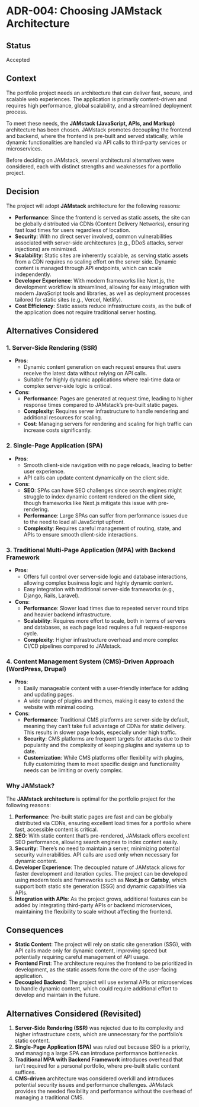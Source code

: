 # ADR-004: Choosing JAMstack Architecture

## Status
Accepted

## Context
The portfolio project needs an architecture that can deliver fast, secure, and scalable web experiences. The application is primarily content-driven and requires high performance, global scalability, and a streamlined deployment process. 

To meet these needs, the **JAMstack (JavaScript, APIs, and Markup)** architecture has been chosen. JAMstack promotes decoupling the frontend and backend, where the frontend is pre-built and served statically, while dynamic functionalities are handled via API calls to third-party services or microservices.

Before deciding on JAMstack, several architectural alternatives were considered, each with distinct strengths and weaknesses for a portfolio project.

## Decision
The project will adopt **JAMstack** architecture for the following reasons:
- **Performance**: Since the frontend is served as static assets, the site can be globally distributed via CDNs (Content Delivery Networks), ensuring fast load times for users regardless of location.
- **Security**: With no direct server involved, common vulnerabilities associated with server-side architectures (e.g., DDoS attacks, server injections) are minimized. 
- **Scalability**: Static sites are inherently scalable, as serving static assets from a CDN requires no scaling effort on the server side. Dynamic content is managed through API endpoints, which can scale independently.
- **Developer Experience**: With modern frameworks like Next.js, the development workflow is streamlined, allowing for easy integration with modern JavaScript tools and libraries, as well as deployment processes tailored for static sites (e.g., Vercel, Netlify).
- **Cost Efficiency**: Static assets reduce infrastructure costs, as the bulk of the application does not require traditional server hosting.

## Alternatives Considered

### 1. **Server-Side Rendering (SSR)**
   - **Pros**:
     - Dynamic content generation on each request ensures that users receive the latest data without relying on API calls.
     - Suitable for highly dynamic applications where real-time data or complex server-side logic is critical.
   - **Cons**:
     - **Performance**: Pages are generated at request time, leading to higher response times compared to JAMstack’s pre-built static pages.
     - **Complexity**: Requires server infrastructure to handle rendering and additional resources for scaling.
     - **Cost**: Managing servers for rendering and scaling for high traffic can increase costs significantly.

### 2. **Single-Page Application (SPA)**
   - **Pros**:
     - Smooth client-side navigation with no page reloads, leading to better user experience.
     - API calls can update content dynamically on the client side.
   - **Cons**:
     - **SEO**: SPAs can have SEO challenges since search engines might struggle to index dynamic content rendered on the client side, though frameworks like Next.js mitigate this issue with pre-rendering.
     - **Performance**: Large SPAs can suffer from performance issues due to the need to load all JavaScript upfront.
     - **Complexity**: Requires careful management of routing, state, and APIs to ensure smooth client-side interactions.

### 3. **Traditional Multi-Page Application (MPA) with Backend Framework**
   - **Pros**:
     - Offers full control over server-side logic and database interactions, allowing complex business logic and highly dynamic content.
     - Easy integration with traditional server-side frameworks (e.g., Django, Rails, Laravel).
   - **Cons**:
     - **Performance**: Slower load times due to repeated server round trips and heavier backend infrastructure.
     - **Scalability**: Requires more effort to scale, both in terms of servers and databases, as each page load requires a full request-response cycle.
     - **Complexity**: Higher infrastructure overhead and more complex CI/CD pipelines compared to JAMstack.

### 4. **Content Management System (CMS)-Driven Approach (WordPress, Drupal)**
   - **Pros**:
     - Easily manageable content with a user-friendly interface for adding and updating pages.
     - A wide range of plugins and themes, making it easy to extend the website with minimal coding.
   - **Cons**:
     - **Performance**: Traditional CMS platforms are server-side by default, meaning they can’t take full advantage of CDNs for static delivery. This results in slower page loads, especially under high traffic.
     - **Security**: CMS platforms are frequent targets for attacks due to their popularity and the complexity of keeping plugins and systems up to date.
     - **Customization**: While CMS platforms offer flexibility with plugins, fully customizing them to meet specific design and functionality needs can be limiting or overly complex.

### Why JAMstack?

The **JAMstack architecture** is optimal for the portfolio project for the following reasons:
1. **Performance**: Pre-built static pages are fast and can be globally distributed via CDNs, ensuring excellent load times for a portfolio where fast, accessible content is critical.
2. **SEO**: With static content that’s pre-rendered, JAMstack offers excellent SEO performance, allowing search engines to index content easily.
3. **Security**: There’s no need to maintain a server, minimizing potential security vulnerabilities. API calls are used only when necessary for dynamic content.
4. **Developer Experience**: The decoupled nature of JAMstack allows for faster development and iteration cycles. The project can be developed using modern tools and frameworks such as **Next.js** or **Gatsby**, which support both static site generation (SSG) and dynamic capabilities via APIs.
5. **Integration with APIs**: As the project grows, additional features can be added by integrating third-party APIs or backend microservices, maintaining the flexibility to scale without affecting the frontend.

## Consequences
- **Static Content**: The project will rely on static site generation (SSG), with API calls made only for dynamic content, improving speed but potentially requiring careful management of API usage.
- **Frontend First**: The architecture requires the frontend to be prioritized in development, as the static assets form the core of the user-facing application.
- **Decoupled Backend**: The project will use external APIs or microservices to handle dynamic content, which could require additional effort to develop and maintain in the future.

## Alternatives Considered (Revisited)
1. **Server-Side Rendering (SSR)** was rejected due to its complexity and higher infrastructure costs, which are unnecessary for the portfolio’s static content.
2. **Single-Page Application (SPA)** was ruled out because SEO is a priority, and managing a large SPA can introduce performance bottlenecks.
3. **Traditional MPA with Backend Framework** introduces overhead that isn’t required for a personal portfolio, where pre-built static content suffices.
4. **CMS-driven** architecture was considered overkill and introduces potential security issues and performance challenges. JAMstack provides the needed flexibility and performance without the overhead of managing a traditional CMS.
